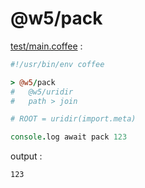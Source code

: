 [‼️]: ✏️README.mdt

# @w5/pack

[test/main.coffee](./test/main.coffee) :

```coffee
#!/usr/bin/env coffee

> @w5/pack
#   @w5/uridir
#   path > join

# ROOT = uridir(import.meta)

console.log await pack 123
```

output :

```
123
```
